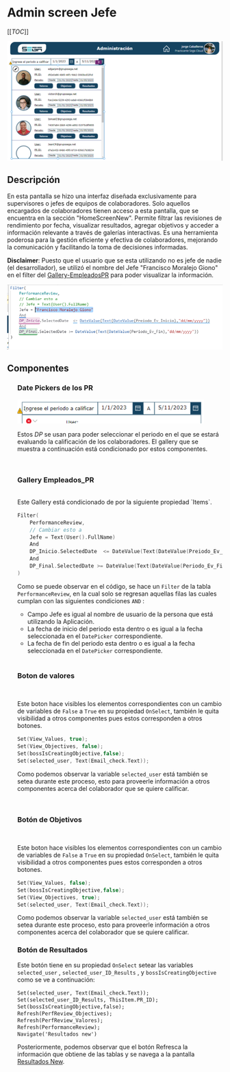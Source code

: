 # Admin screen Jefe

[[_TOC_]]

![Admin-screen-ss](/Root/screenshots/Admin-screen/Admin-ss.png)

## Descripción 

En esta pantalla se hizo una interfaz diseñada exclusivamente para supervisores o jefes de equipos de colaboradores. Solo aquellos encargados de  colaboradores tienen acceso a esta pantalla, que se encuentra en la sección "HomeScreenNew". Permite filtrar las revisiones de rendimiento por fecha, visualizar resultados, agregar objetivos y acceder a información relevante a través de galerías interactivas. Es una herramienta poderosa para la gestión eficiente y efectiva de colaboradores, mejorando la comunicación y facilitando la toma de decisiones informadas.

**Disclaimer**: Puesto que el usuario que se esta utilizando no es jefe de nadie (el desarrollador), se utilizó el nombre del Jefe "Francisco Moralejo Giono" en el filter del [Gallery-EmpleadosPR](#gallery-empleados_pr) para poder visualizar la información. 

![errorsolving](../screenshots/Admin-screen/Errorsolving.png)

## Componentes

<ul>

### Date Pickers de los PR
![Date-Pickers](/Root/screenshots/Admin-screen/Datepickers.png)

Estos _DP_ se usan para poder seleccionar el periodo en el que se estará evaluando la calificación de los colaboradores. El gallery que se muestra a continuación está condicionado por estos componentes.

</ul>


<br>
<ul>

### Gallery Empleados_PR
<br>
Este Gallery está condicionado de por la siguiente propiedad `Items`.

```cpp
Filter(
    PerformanceReview,
    // Cambiar esto a  
    Jefe = Text(User().FullName)
    And
    DP_Inicio.SelectedDate  <= DateValue(Text(DateValue(Preiodo_Ev_Inicio),"dd/mm/yyyy"))
    And
    DP_Final.SelectedDate >= DateValue(Text(DateValue(Periodo_Ev_Fin),"dd/mm/yyyy"))
)
```


Como se puede observar en el código, se hace un `Filter` de la tabla `PerformanceReview`, en la cual solo se regresan aquellas filas las cuales cumplan con las siguientes condiciones `AND` :

- Campo Jefe es igual al nombre de usuario de la persona que está utilizando la Aplicación.
- La fecha de inicio del periodo esta dentro o es igual a la fecha seleccionada en el `DatePicker` correspondiente.
- La fecha de fin del periodo esta dentro o es igual a la fecha seleccionada en el `DatePicker` correspondiente.

<br>

### Boton de valores

<br>

Este boton hace visibles los elementos correspondientes con un cambio de variables de `False` a `True` en su propiedad `OnSelect`, también le quita visibilidad a otros componentes pues estos corresponden a otros botones. 

```cpp
Set(View_Values, true);
Set(View_Objectives, false);
Set(bossIsCreatingObjective,false);
Set(selected_user, Text(Email_check.Text));
```

Como podemos observar la variable `selected_user` está también se setea durante este proceso, esto para proveerle información a otros componentes acerca del colaborador que se quiere calificar.

<br>

### Botón de Objetivos
<br>

Este boton hace visibles los elementos correspondientes con un cambio de variables de `False` a `True` en su propiedad `OnSelect`, también le quita visibilidad a otros componentes pues estos corresponden a otros botones. 

```cpp
Set(View_Values, false);
Set(bossIsCreatingObjective,false);
Set(View_Objectives, true);
Set(selected_user, Text(Email_check.Text));
```

Como podemos observar la variable `selected_user` está también se setea durante este proceso, esto para proveerle información a otros componentes acerca del colaborador que se quiere calificar.


### Botón de Resultados

Este botón tiene en su propiedad `OnSelect` setear las variables `selected_user` , `selected_user_ID_Results` , y `bossIsCreatingObjective` como se ve a continuación:

```
Set(selected_user, Text(Email_check.Text));
Set(selected_user_ID_Results, ThisItem.PR_ID);
Set(bossIsCreatingObjective,false);
Refresh(PerfReview_Objectives);
Refresh(PerfReview_Valores);
Refresh(PerformanceReview);
Navigate('Resultados new')
```

Posteriormente, podemos observar que el botón Refresca la información que obtiene de las tablas y se navega a la pantalla [Resultados New](./Resultados%20new.md).




</ul>